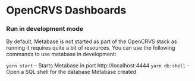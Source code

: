 # OpenCRVS Dashboards

### Run in development mode

By default, Metabase is not started as part of the OpenCRVS stack as running it requires quite a bit of resources. You can use the following commands to use metabase in development:

`yarn start` – Starts Metabase in port http://localhost:4444
`yarn db:shell` - Open a SQL shell for the database Metabase created
